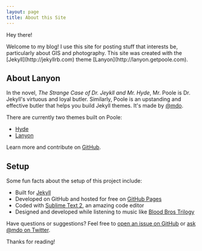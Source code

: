 ```yaml
---
layout: page
title: About this Site
---
```


<p class="message">
  Hey there!
  <p>
    Welcome to my blog! I use this site for posting stuff that interests be, particularly about GIS and photography.
    This site was created with the [Jekyll](http://jekyllrb.com) theme [Lanyon](http://lanyon.getpoole.com).
  </p>
</p>

## About Lanyon

In the novel, *The Strange Case of Dr. Jeykll and Mr. Hyde*, Mr. Poole is Dr. Jekyll's virtuous and loyal butler. Similarly, Poole is an upstanding and effective butler that helps you build Jekyll themes. It's made by [@mdo](https://twitter.com/mdo).

There are currently two themes built on Poole:

* [Hyde](http://hyde.getpoole.com)
* [Lanyon](http://lanyon.getpoole.com)

Learn more and contribute on [GitHub](https://github.com/poole).

## Setup

Some fun facts about the setup of this project include:

* Built for [Jekyll](http://jekyllrb.com)
* Developed on GitHub and hosted for free on [GitHub Pages](https://pages.github.com)
* Coded with [Sublime Text 2](http://sublimetext.com), an amazing code editor
* Designed and developed while listening to music like [Blood Bros Trilogy](https://soundcloud.com/maddecent/sets/blood-bros-series)

Have questions or suggestions? Feel free to [open an issue on GitHub](https://github.com/poole/issues/new) or [ask @mdo on Twitter](https://twitter.com/mdo).

Thanks for reading!
